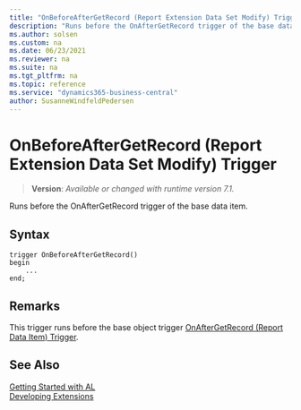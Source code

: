 ```yaml
---
title: "OnBeforeAfterGetRecord (Report Extension Data Set Modify) Trigger"
description: "Runs before the OnAfterGetRecord trigger of the base data item."
ms.author: solsen
ms.custom: na
ms.date: 06/23/2021
ms.reviewer: na
ms.suite: na
ms.tgt_pltfrm: na
ms.topic: reference
ms.service: "dynamics365-business-central"
author: SusanneWindfeldPedersen
---
```

[//]: # (START>DO_NOT_EDIT)
[//]: # (IMPORTANT:Do not edit any of the content between here and the END>DO_NOT_EDIT.)
[//]: # (Any modifications should be made in the .xml files in the ModernDev repo.)

# OnBeforeAfterGetRecord (Report Extension Data Set Modify) Trigger
> **Version**: _Available or changed with runtime version 7.1._

Runs before the OnAfterGetRecord trigger of the base data item.


## Syntax
```AL
trigger OnBeforeAfterGetRecord()
begin
    ...
end;
```


[//]: # (IMPORTANT: END>DO_NOT_EDIT)

## Remarks

This trigger runs before the base object trigger [OnAfterGetRecord (Report Data Item) Trigger](../reportdataitem/devenv-onaftergetrecord-reportdataitem-trigger.md).

## See Also  
[Getting Started with AL](../../devenv-get-started.md)  
[Developing Extensions](../../devenv-dev-overview.md)  